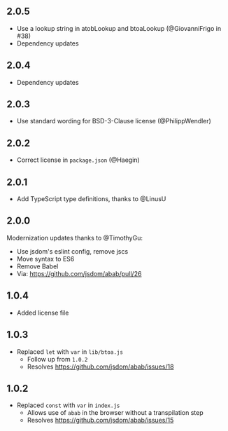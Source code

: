 ## 2.0.5

- Use a lookup string in atobLookup and btoaLookup (@GiovanniFrigo in #38)
- Dependency updates

## 2.0.4

- Dependency updates

## 2.0.3

- Use standard wording for BSD-3-Clause license (@PhilippWendler)

## 2.0.2

- Correct license in `package.json` (@Haegin)

## 2.0.1

- Add TypeScript type definitions, thanks to @LinusU

## 2.0.0

Modernization updates thanks to @TimothyGu:

- Use jsdom's eslint config, remove jscs
- Move syntax to ES6
- Remove Babel
- Via: https://github.com/jsdom/abab/pull/26

## 1.0.4

- Added license file

## 1.0.3

- Replaced `let` with `var` in `lib/btoa.js`
    - Follow up from `1.0.2`
    - Resolves https://github.com/jsdom/abab/issues/18

## 1.0.2

- Replaced `const` with `var` in `index.js`
    - Allows use of `abab` in the browser without a transpilation step
    - Resolves https://github.com/jsdom/abab/issues/15
